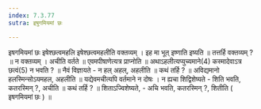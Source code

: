 ```yaml
---
index: 7.3.77
sutra: इषुगमियमां छः

---
```

 इषगमियमां छः इषेश्छत्वमहलि इषेश्छत्वमहलीति वक्तव्यम् । इह मा भूत् इष्णाति इष्यति ॥ तत्तर्हि वक्तव्यम् ? ॥ न वक्तव्यम् । अचीति वर्तते ॥ एवमपीषाणेत्यत्र प्राप्नोति ॥ अथाऽहलीत्यप्युच्यमाने(4) कस्मादेवाऽत्र छत्वं(5) न भवति ? ॥ नैवं विज्ञायते - न हल् अहल्, अहलीति ॥ कथं तर्हि ? ॥ अविद्यमानो हलस्मिन्सोऽयमहल, अहलीति ॥ यद्येवमचीत्यपि वर्तमाने न दोषः । न ह्यचा शिद्विशेष्यते - शिति भवति, कतरस्मिन् ?, अचीति ॥ कथं तर्हि ? ॥ शिताऽज्विशेष्यते,  -  अचि भवति, कतरस्मिन् ?, शितीति ( इषगमियमां छः ) ॥ 